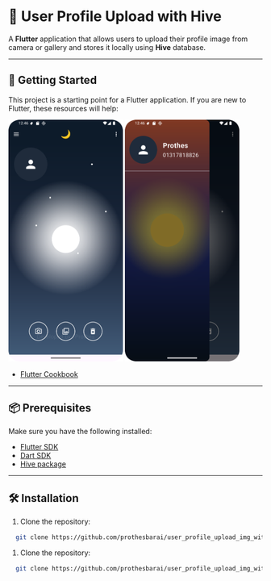 # 📸 User Profile Upload with Hive

A **Flutter** application that allows users to upload their profile image from camera or gallery and stores it locally using **Hive** database.

---

## 🚀 Getting Started
This project is a starting point for a Flutter application. If you are new to Flutter, these resources will help:

<p float="left">
  <img src="./assets/images/img1.png" width="45%" />
  <img src="./assets/images/img2.png" width="45%" />
</p>

- [Flutter Cookbook](https://docs.flutter.dev/cookbook)

---

## 📦 Prerequisites

Make sure you have the following installed:

- [Flutter SDK](https://flutter.dev/docs/get-started/install)
- [Dart SDK](https://dart.dev/get-dart)
- [Hive package](https://pub.dev/packages/hive)

---

## 🛠️ Installation

1. Clone the repository:
 ```bash
   git clone https://github.com/prothesbarai/user_profile_upload_img_with_hive.git
 ```

1. Clone the repository:
 ```bash
   git clone https://github.com/prothesbarai/user_profile_upload_img_with_hive.git
 ```